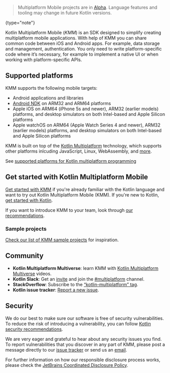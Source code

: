 [//]: # (title: Kotlin Multiplatform Mobile)

> Multiplatform Mobile projects are in [Alpha](components-stability.md). Language features and tooling may change in future Kotlin versions.
>
{type="note"}

Kotlin Multiplatform Mobile (_KMM_) is an SDK designed to simplify creating multiplatform mobile applications.
With help of KMM you can share common code between iOS and Android apps. For example, data storage and management, authentication.
You only need to write platform-specific code where it’s necessary, for example to implement a native UI or when working with platform-specific APIs.

## Supported platforms

KMM supports the following mobile targets:

* Android applications and libraries
* [Android NDK](https://developer.android.com/ndk) on ARM32 and ARM64 platforms
* Apple iOS on ARM64 (iPhone 5s and newer), ARM32 (earlier models) platforms, and desktop simulators on both Intel-based and Apple Silicon platforms
* Apple watchOS on ARM64 (Apple Watch Series 4 and newer), ARM32 (earlier models) platforms, and desktop simulators on both Intel-based and Apple Silicon platforms

KMM is built on top of the [Kotlin Multiplatform](multiplatform.md) technology,
which supports other platforms inlcuding JavaScript, Linux, WebAssembly, and [more](mpp-dsl-reference.md#targets).

See [supported platforms for Kotlin multiplatform programming](mpp-supported-platforms.md)

## Get started with Kotlin Multiplatform Mobile

[Get started with KMM](kmm-getting-started.md) if you're already familiar with the Kotlin language and want to try out Kotlin Multiplatform Mobile (KMM). 
If you're new to Kotlin, [get started with Kotlin](getting-started.md).

If you want to introduce KMM to your team, look through [our recommendations](kmm-introduce-your-team.md).

### Sample projects

[Check our list of KMM sample projects](kmm-samples.md) for inspiration.

## Community

* **Kotlin Multiplatform Multiverse**: learn KMM with [Kotlin Multiplatform Multiverse](https://www.youtube.com/playlist?list=PLlFc5cFwUnmy_oVc9YQzjasSNoAk4hk_C) videos.
* **Kotlin Slack**: Get an [invite](https://surveys.jetbrains.com/s3/kotlin-slack-sign-up) and join the [#multiplatform](https://kotlinlang.slack.com/archives/C3PQML5NU) channel.
* **StackOverflow**: Subscribe to the [“kotlin-multiplatform” tag](https://stackoverflow.com/questions/tagged/kotlin-multiplatform).
* **Kotlin issue tracker**: [Report a new issue](https://youtrack.jetbrains.com/newIssue?project=KT).

## Security

We do our best to make sure our software is free of security vulnerabilities.
To reduce the risk of introducing a vulnerability, you can follow [Kotlin security recommendations](security.md).

We are very eager and grateful to hear about any security issues you find.
To report vulnerabilities that you discover in any part of KMM, please post a message directly to our [issue tracker](https://youtrack.jetbrains.com/newIssue?project=KT&c=Type%20Security%20Problem) or send us an [email](mailto:security@jetbrains.org).

For further information on how our responsible disclosure process works, please check the [JetBrains Coordinated Disclosure Policy](https://www.jetbrains.com/legal/terms/coordinated-disclosure.html).